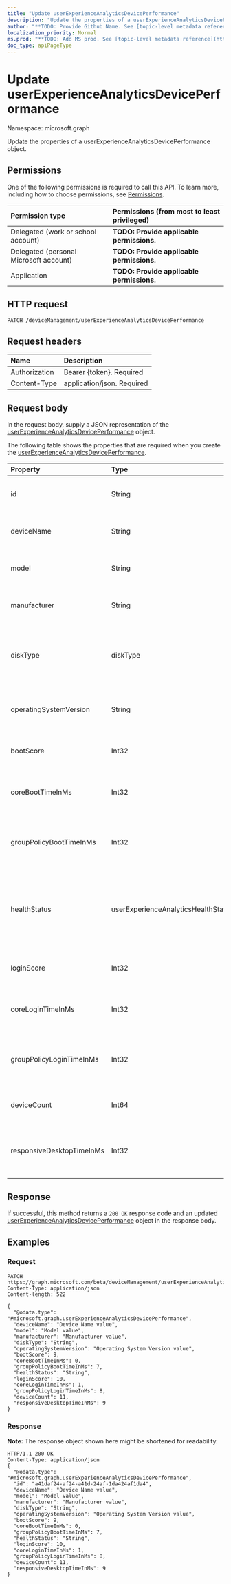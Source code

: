 ```yaml
---
title: "Update userExperienceAnalyticsDevicePerformance"
description: "Update the properties of a userExperienceAnalyticsDevicePerformance object."
author: "**TODO: Provide Github Name. See [topic-level metadata reference](https://msgo.azurewebsites.net/add/document/guidelines/metadata.html#topic-level-metadata)**"
localization_priority: Normal
ms.prod: "**TODO: Add MS prod. See [topic-level metadata reference](https://msgo.azurewebsites.net/add/document/guidelines/metadata.html#topic-level-metadata)**"
doc_type: apiPageType
---
```


# Update userExperienceAnalyticsDevicePerformance

Namespace: microsoft.graph

Update the properties of a userExperienceAnalyticsDevicePerformance object.

## Permissions
One of the following permissions is required to call this API. To learn more, including how to choose permissions, see [Permissions](/concepts/permissions-reference.md).

|Permission type|Permissions (from most to least privileged)|
|:---|:---|
|Delegated (work or school account)|**TODO: Provide applicable permissions.**|
|Delegated (personal Microsoft account)|**TODO: Provide applicable permissions.**|
|Application|**TODO: Provide applicable permissions.**|

## HTTP request
<!-- {
  "blockType": "ignored"
}
-->
``` http
PATCH /deviceManagement/userExperienceAnalyticsDevicePerformance
```

## Request headers
|Name|Description|
|:---|:---|
|Authorization|Bearer {token}. Required|
|Content-Type|application/json. Required|

## Request body
In the request body, supply a JSON representation of the [userExperienceAnalyticsDevicePerformance](../resources/userexperienceanalyticsdeviceperformance.md) object.

The following table shows the properties that are required when you create the [userExperienceAnalyticsDevicePerformance](../resources/userexperienceanalyticsdeviceperformance.md).

|Property|Type|Description|
|:---|:---|:---|
|id|String|**TODO: Add Description** Inherited from [entity](../resources/entity.md)|
|deviceName|String|The user experience analytics device name.|
|model|String|The user experience analytics device model.|
|manufacturer|String|The user experience analytics device manufacturer.|
|diskType|diskType|The user experience analytics device disk type. Possible values are: `unkown`, `hdd`, `ssd`.|
|operatingSystemVersion|String|The user experience analytics device Operating System version.|
|bootScore|Int32|The user experience analytics device boot score.|
|coreBootTimeInMs|Int32|The user experience analytics device core boot time in milliseconds.|
|groupPolicyBootTimeInMs|Int32|The user experience analytics device group policy boot time in milliseconds.|
|healthStatus|userExperienceAnalyticsHealthState|The health state of the user experience analytics device. Possible values are: `unknown`, `insufficientData`, `needsAttention`, `meetingGoals`.|
|loginScore|Int32|The user experience analytics device login score.|
|coreLoginTimeInMs|Int32|The user experience analytics device core login time in milliseconds.|
|groupPolicyLoginTimeInMs|Int32|The user experience analytics device group policy login time in milliseconds.|
|deviceCount|Int64|User experience analytics summarized device count.|
|responsiveDesktopTimeInMs|Int32|The user experience analytics responsive desktop time in milliseconds.|



## Response
If successful, this method returns a `200 OK` response code and an updated [userExperienceAnalyticsDevicePerformance](../resources/userexperienceanalyticsdeviceperformance.md) object in the response body.

## Examples

### Request
<!-- {
  "blockType": "request",
  "name": "update_userexperienceanalyticsdeviceperformance"
}
-->
``` http
PATCH https://graph.microsoft.com/beta/deviceManagement/userExperienceAnalyticsDevicePerformance
Content-Type: application/json
Content-length: 522

{
  "@odata.type": "#microsoft.graph.userExperienceAnalyticsDevicePerformance",
  "deviceName": "Device Name value",
  "model": "Model value",
  "manufacturer": "Manufacturer value",
  "diskType": "String",
  "operatingSystemVersion": "Operating System Version value",
  "bootScore": 9,
  "coreBootTimeInMs": 0,
  "groupPolicyBootTimeInMs": 7,
  "healthStatus": "String",
  "loginScore": 10,
  "coreLoginTimeInMs": 1,
  "groupPolicyLoginTimeInMs": 8,
  "deviceCount": 11,
  "responsiveDesktopTimeInMs": 9
}
```

### Response
**Note:** The response object shown here might be shortened for readability.
<!-- {
  "blockType": "response",
  "truncated": true
}
-->
``` http
HTTP/1.1 200 OK
Content-Type: application/json
{
  "@odata.type": "#microsoft.graph.userExperienceAnalyticsDevicePerformance",
  "id": "a41daf24-af24-a41d-24af-1da424af1da4",
  "deviceName": "Device Name value",
  "model": "Model value",
  "manufacturer": "Manufacturer value",
  "diskType": "String",
  "operatingSystemVersion": "Operating System Version value",
  "bootScore": 9,
  "coreBootTimeInMs": 0,
  "groupPolicyBootTimeInMs": 7,
  "healthStatus": "String",
  "loginScore": 10,
  "coreLoginTimeInMs": 1,
  "groupPolicyLoginTimeInMs": 8,
  "deviceCount": 11,
  "responsiveDesktopTimeInMs": 9
}
```

